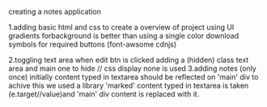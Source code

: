 creating a notes application

1.adding basic html and css to create a overview of project
    using UI gradients forbackground is better than using a single color
    download symbols for required buttons (font-awsome cdnjs)

2.toggling text area when edit btn is clicked
        adding a (hidden) class text area and main one
        to hide // css display none is used
3.adding notes (only once) initially
    content typed in textarea should be reflected on 'main' div
    to achive this we used a library 'marked'
    content typed in textarea is taken (e.target//value)and
    'main' div content is replaced with it.
 
